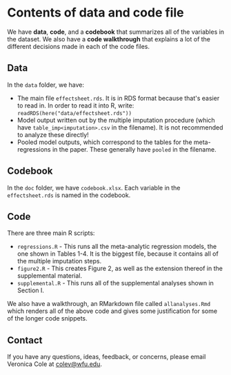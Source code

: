 # Contents of data and code file
We have **data**, **code**, and a **codebook** that summarizes all of the variables in the dataset. We also have a **code walkthrough** that explains a lot of the different decisions made in each of the code files. 

## Data
In the `data` folder, we have:
- The main file `effectsheet.rds`. It is in RDS format because that's easier to read in. In order to read it into R, write: `readRDS(here("data/effectsheet.rds"))`
- Model output written out by the multiple imputation procedure (which have `table_imp<imputation>.csv` in the filename). It is not recommended to analyze these directly!
- Pooled model outputs, which correspond to the tables for the meta-regressions in the paper. These generally have `pooled` in the filename. 

## Codebook
In the `doc` folder, we have `codebook.xlsx`. Each variable in the `effectsheet.rds` is named in the codebook.

## Code

There are three main R scripts:
- `regressions.R` - This runs all the meta-analytic regression models, the one shown in Tables 1-4. It is the biggest file, because it contains all of the multiple imputation steps.
- `figure2.R` - This creates Figure 2, as well as the extension thereof in the supplemental material. 
- `supplemental.R` - This runs all of the supplemental analyses shown in Section I. 

We also have a walkthrough, an RMarkdown file called `allanalyses.Rmd` which renders all of the above code and gives some justification for some of the longer code snippets. 

## Contact

If you have any questions, ideas, feedback, or concerns, please email Veronica Cole at <colev@wfu.edu>. 
